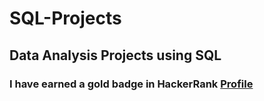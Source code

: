 # SQL-Projects
## Data Analysis Projects using SQL 
### I have earned a gold badge in HackerRank [Profile](https://www.hackerrank.com/sohilamohey90?badge=sql&stars=5&level=3&hr_r=1&social=linkedin)
